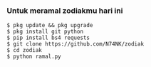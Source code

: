 ### Untuk meramal zodiakmu hari ini
```
$ pkg update && pkg upgrade
$ pkg install git python
$ pip install bs4 requests
$ git clone https://github.com/N74NK/zodiak
$ cd zodiak
$ python ramal.py
```
